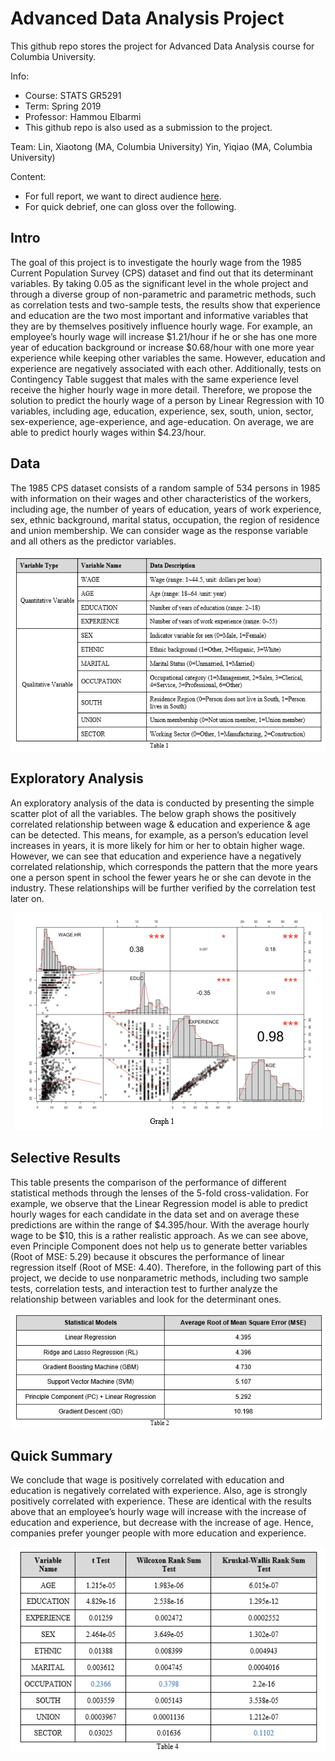 # Advanced Data Analysis Project

This github repo stores the project for Advanced Data Analysis course for Columbia University. 

Info:
- Course: STATS GR5291
- Term: Spring 2019
- Professor: Hammou Elbarmi
- This github repo is also used as a submission to the project. 

Team: 
Lin, Xiaotong (MA, Columbia University)
Yin, Yiqiao (MA, Columbia University)

Content:
- For full report, we want to direct audience [here](https://github.com/yiqiao-yin/Advanced-Data-Analysis-Project/blob/master/docs/Final_Report.pdf). 
- For quick debrief, one can gloss over the following.

## Intro

The goal of this project is to investigate the hourly wage from the 1985 Current Population Survey (CPS) dataset and find out that its determinant variables. By taking 0.05 as the significant level in the whole project and through a diverse group of non-parametric and parametric methods, such as correlation tests and two-sample tests, the results show that experience and education are the two most important and informative variables that they are by themselves positively influence hourly wage. For example, an employee’s hourly wage will increase $1.21/hour if he or she has one more year of education background or increase $0.68/hour with one more year experience while keeping other variables the same. However, education and experience are negatively associated with each other. Additionally, tests on Contingency Table suggest that males with the same experience level receive the higher hourly wage in more detail. Therefore, we propose the solution to predict the hourly wage of a person by Linear Regression with 10 variables, including age, education, experience, sex, south, union, sector, sex-experience, age-experience, and age-education. On average, we are able to predict hourly wages within $4.23/hour.

## Data

The 1985 CPS dataset consists of a random sample of 534 persons in 1985 with information on their wages and other characteristics of the workers, including age, the number of years of education, years of work experience, sex, ethnic background, marital status, occupation, the region of residence and union membership. We can consider wage as the response variable and all others as the predictor variables.

<p align="center">
  <img src="https://github.com/yiqiao-yin/Advanced-Data-Analysis-Project/blob/master/figs/fig-1.PNG">
</p>

## Exploratory Analysis

An exploratory analysis of the data is conducted by presenting the simple scatter plot of all the variables. The below graph shows the positively correlated relationship between wage & education and experience & age can be detected. This means, for example, as a person’s education level increases in years, it is more likely for him or her to obtain higher wage. However, we can see that education and experience have a negatively correlated relationship, which corresponds the pattern that the more years one a person spent in school the fewer years he or she can devote in the industry. These relationships will be further verified by the correlation test later on.

<p align="center">
  <img src="https://github.com/yiqiao-yin/Advanced-Data-Analysis-Project/blob/master/figs/fig-2.PNG">
</p>

## Selective Results

This table presents the comparison of the performance of different statistical methods through the lenses of the 5-fold cross-validation. For example, we observe that the Linear Regression model is able to predict hourly wages for each candidate in the data set and on average these predictions are within the range of $4.395/hour. With the average hourly wage to be $10, this is a rather realistic approach. As we can see above, even Principle Component does not help us to generate better variables (Root of MSE: 5.29) because it obscures the performance of linear regression itself (Root of MSE: 4.40). Therefore, in the following part of this project, we decide to use nonparametric methods, including two sample tests, correlation tests, and interaction test to further analyze the relationship between variables and look for the determinant ones.

<p align="center">
  <img src="https://github.com/yiqiao-yin/Advanced-Data-Analysis-Project/blob/master/figs/fig-3.PNG">
</p>

## Quick Summary

We conclude that wage is positively correlated with education and education is negatively correlated with experience. Also, age is strongly positively correlated with experience. These are identical with the results above that an employee’s hourly wage will increase with the increase of education and experience, but decrease with the increase of age. Hence, companies prefer younger people with more education and experience.

<p align="center">
  <img src="https://github.com/yiqiao-yin/Advanced-Data-Analysis-Project/blob/master/figs/fig-4.PNG">
</p>
